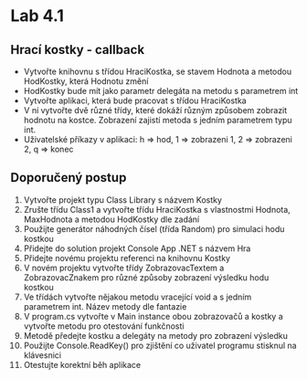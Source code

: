 # Lab 4.1
## Hrací kostky - callback
* Vytvořte knihovnu s třídou HraciKostka, se stavem Hodnota a metodou HodKostky, která Hodnotu změní
* HodKostky bude mít jako parametr delegáta na metodu s parametrem int
* Vytvořte aplikaci, která bude pracovat s třídou HraciKostka
* V ní vytvořte dvě různé třídy, které dokáží různým způsobem zobrazit hodnotu na kostce. Zobrazení zajistí metoda s jedním parametrem typu int.
* Uživatelské příkazy v aplikaci: 
h => hod, 1 => zobrazeni 1, 2 => zobrazeni 2, q => konec
## Doporučený postup
1. Vytvořte projekt typu Class Library s názvem Kostky
1. Zrušte třídu Class1 a vytvořte třídu HraciKostka s vlastnostmi Hodnota, MaxHodnota a metodou HodKostky dle zadání
1. Použijte generátor náhodných čísel (třída Random) pro simulaci hodu kostkou
1. Přidejte do solution projekt Console App .NET s názvem Hra
1. Přidejte novému projektu referenci na knihovnu Kostky
1. V novém projektu vytvořte třídy ZobrazovacTextem a ZobrazovacZnakem pro různé způsoby zobrazení výsledku hodu kostkou
1. Ve třídách vytvořte nějakou metodu vracející void a s jedním parametrem int. Název metody dle fantazie
1. V program.cs vytvořte v Main instance obou zobrazovačů a kostky a vytvořte metodu pro otestování funkčnosti
1. Metodě předejte kostku a delegáty na metody pro zobrazení výsledku
1. Použijte Console.ReadKey() pro zjištění co uživatel programu stisknul na klávesnici
1. Otestujte korektní běh aplikace
